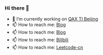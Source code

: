
### Hi there 👋
- 🔭 I’m currently working on [QAX TI Beijing](https://ti.qianxin.com)
- 📫 How to reach me: [Blog](https://blog.myc.ink) 
- 📫 How to reach me: [Blog](https://myc.ink) 
- 📫 How to reach me: [Bilibili](https://space.bilibili.com/6193252) 
- 📫 How to reach me: [Leetcode-cn](https://leetcode-cn.com/u/flushdb) 

